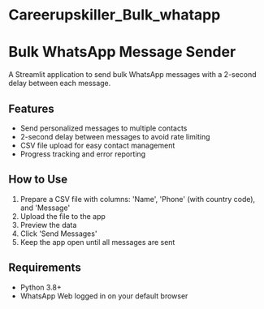 # Careerupskiller_Bulk_whatapp
# Bulk WhatsApp Message Sender

A Streamlit application to send bulk WhatsApp messages with a 2-second delay between each message.

## Features

- Send personalized messages to multiple contacts
- 2-second delay between messages to avoid rate limiting
- CSV file upload for easy contact management
- Progress tracking and error reporting

## How to Use

1. Prepare a CSV file with columns: 'Name', 'Phone' (with country code), and 'Message'
2. Upload the file to the app
3. Preview the data
4. Click 'Send Messages'
5. Keep the app open until all messages are sent

## Requirements

- Python 3.8+
- WhatsApp Web logged in on your default browser
